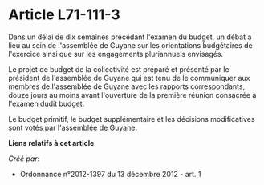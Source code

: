 # Article L71-111-3

Dans un délai de dix semaines précédant l'examen du budget, un débat a lieu au sein de l'assemblée de Guyane sur les
orientations budgétaires de l'exercice ainsi que sur les engagements pluriannuels envisagés. 

Le projet de budget de la collectivité est préparé et présenté par le président de l'assemblée de Guyane qui est tenu de le
communiquer aux membres de l'assemblée de Guyane avec les rapports correspondants, douze jours au moins avant l'ouverture de
la première réunion consacrée à l'examen dudit budget. 

Le budget primitif, le budget supplémentaire et les décisions modificatives sont votés par l'assemblée de Guyane.

**Liens relatifs à cet article**

_Créé par_:

  - Ordonnance n°2012-1397 du 13 décembre 2012 - art. 1
